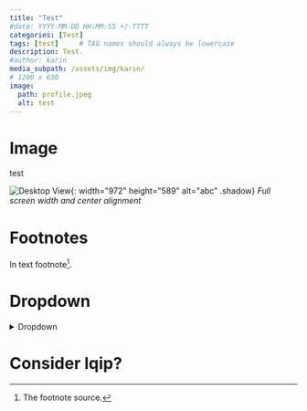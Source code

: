 ```yaml
---
title: "Test"
#date: YYYY-MM-DD HH:MM:SS +/-TTTT
categories: [Test]
tags: [test]     # TAG names should always be lowercase
description: Test.
#author: karin 
media_subpath: /assets/img/karin/
# 1200 x 630
image:
  path: profile.jpeg
  alt: test
---
```


# Image
test

![Desktop View](profile.jpeg){: width="972" height="589" alt="abc" .shadow}
_Full screen width and center alignment_

# Footnotes

In text footnote[^footnote].

[^footnote]: The footnote source.


# Dropdown

<details close>
<summary>Dropdown</summary>
<div style="border:1px solid #535353;border-radius: 7px;padding: 10px;margin: 5px;">
Drowpdown body
</div>
</details>


# Consider lqip?
